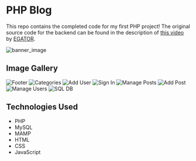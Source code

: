 # PHP Blog
This repo contains the completed code for my first PHP project! The original source code for the backend can be found in the description of [this video](https://www.youtube.com/watch?v=I010T-UvmRM&t=14110s) by [EGATOR](https://www.youtube.com/@EGATORTUTORIALS).

![banner_image](https://i.imgur.com/h2NRGwL.png)

## Image Gallery
![Footer](https://i.imgur.com/lywbtDv.png)
![Categories](https://i.imgur.com/cpqp6S7.png)
![Add User](https://i.imgur.com/0cX6ofr.png)
![Sign In](https://i.imgur.com/UArKnBK.png)
![Manage Posts](https://i.imgur.com/rx2TQWw.png)
![Add Post](https://i.imgur.com/R1V284o.png)
![Manage Users](https://i.imgur.com/QpM8h3J.png)
![SQL DB](https://i.imgur.com/kE0yr4O.png)

## Technologies Used
* PHP
* MySQL
* MAMP
* HTML
* CSS
* JavaScript